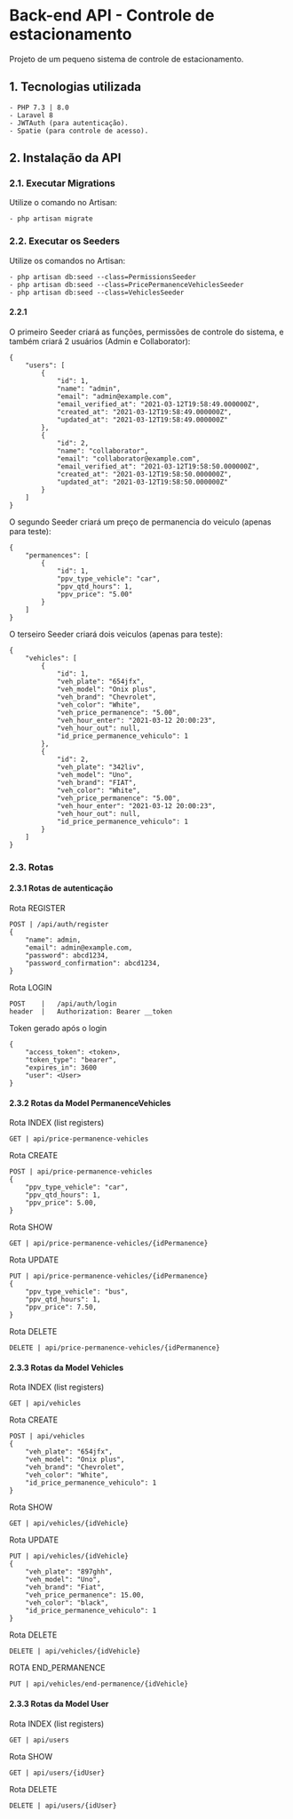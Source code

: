 # Back-end API - Controle de estacionamento

Projeto de um pequeno sistema de controle de estacionamento.

## 1. Tecnologias utilizada

	- PHP 7.3 | 8.0
	- Laravel 8
	- JWTAuth (para autenticação).
	- Spatie (para controle de acesso).

## 2. Instalação da API

### 2.1. Executar Migrations

Utilize o comando no Artisan:

	- php artisan migrate

### 2.2. Executar os Seeders

Utilize os comandos no Artisan:

	- php artisan db:seed --class=PermissionsSeeder
	- php artisan db:seed --class=PricePermanenceVehiclesSeeder
	- php artisan db:seed --class=VehiclesSeeder

#### 2.2.1

O primeiro Seeder criará as funções, permissões de controle do sistema, e também criará 2 usuários (Admin e Collaborator):

	{
	    "users": [
	        {
	            "id": 1,
	            "name": "admin",
	            "email": "admin@example.com",
	            "email_verified_at": "2021-03-12T19:58:49.000000Z",
	            "created_at": "2021-03-12T19:58:49.000000Z",
	            "updated_at": "2021-03-12T19:58:49.000000Z"
	        },
	        {
	            "id": 2,
	            "name": "collaborator",
	            "email": "collaborator@example.com",
	            "email_verified_at": "2021-03-12T19:58:50.000000Z",
	            "created_at": "2021-03-12T19:58:50.000000Z",
	            "updated_at": "2021-03-12T19:58:50.000000Z"
	        }
	    ]
	}

O segundo Seeder criará um preço de permanencia do veiculo (apenas para teste):

	{
	    "permanences": [
	        {
	            "id": 1,
	            "ppv_type_vehicle": "car",
	            "ppv_qtd_hours": 1,
	            "ppv_price": "5.00"
	        }
	    ]
	}

O terseiro Seeder criará dois veiculos (apenas para teste):

	{
	    "vehicles": [
	        {
	            "id": 1,
	            "veh_plate": "654jfx",
	            "veh_model": "Onix plus",
	            "veh_brand": "Chevrolet",
	            "veh_color": "White",
	            "veh_price_permanence": "5.00",
	            "veh_hour_enter": "2021-03-12 20:00:23",
	            "veh_hour_out": null,
	            "id_price_permanence_vehiculo": 1
	        },
	        {
	            "id": 2,
	            "veh_plate": "342liv",
	            "veh_model": "Uno",
	            "veh_brand": "FIAT",
	            "veh_color": "White",
	            "veh_price_permanence": "5.00",
	            "veh_hour_enter": "2021-03-12 20:00:23",
	            "veh_hour_out": null,
	            "id_price_permanence_vehiculo": 1
	        }
	    ]
	}

### 2.3. Rotas

#### 2.3.1 Rotas de autenticação

Rota REGISTER

	POST | /api/auth/register
	{
		"name": admin,
		"email": admin@example.com,
		"password": abcd1234,
		"password_confirmation": abcd1234,
	}

Rota LOGIN

	POST	|	/api/auth/login
	header 	|	Authorization: Bearer __token

Token gerado após o login

	{
	    "access_token": <token>,
	    "token_type": "bearer",
	    "expires_in": 3600
	    "user": <User>
	}


#### 2.3.2 Rotas da Model PermanenceVehicles

Rota INDEX (list registers)

	GET	| api/price-permanence-vehicles

Rota CREATE

	POST | api/price-permanence-vehicles
	{
        "ppv_type_vehicle": "car",
        "ppv_qtd_hours": 1,
        "ppv_price": 5.00,
    }

Rota SHOW

	GET | api/price-permanence-vehicles/{idPermanence}

Rota UPDATE

	PUT	| api/price-permanence-vehicles/{idPermanence}
	{
        "ppv_type_vehicle": "bus",
        "ppv_qtd_hours": 1,
        "ppv_price": 7.50,
    }

Rota DELETE

	DELETE | api/price-permanence-vehicles/{idPermanence}

#### 2.3.3 Rotas da Model Vehicles

Rota INDEX (list registers)

	GET	| api/vehicles

	
Rota CREATE

	POST | api/vehicles
	{
        "veh_plate": "654jfx",
        "veh_model": "Onix plus",
        "veh_brand": "Chevrolet",
        "veh_color": "White",
        "id_price_permanence_vehiculo": 1
    }

Rota SHOW

	GET	| api/vehicles/{idVehicle}

Rota UPDATE

	PUT	| api/vehicles/{idVehicle}
	{
        "veh_plate": "897ghh",
        "veh_model": "Uno",
        "veh_brand": "Fiat",
        "veh_price_permanence": 15.00,
        "veh_color": "black",
        "id_price_permanence_vehiculo": 1
    }

Rota DELETE

	DELETE | api/vehicles/{idVehicle}


ROTA END_PERMANENCE

	PUT	| api/vehicles/end-permanence/{idVehicle}

#### 2.3.3 Rotas da Model User

Rota INDEX (list registers)

	GET	| api/users


Rota SHOW

	GET	| api/users/{idUser}


Rota DELETE

	DELETE | api/users/{idUser}

